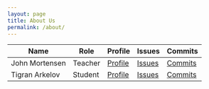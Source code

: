 ```yaml
---
layout: page
title: About Us
permalink: /about/
---
```


<table>
  <thead>
  <tr>
    <th>Name</th>
    <th>Role</th>
    <th>Profile</th>
    <th>Issues</th>
    <th>Commits</th>
  </tr>
  </thead>
  <tbody id="users">
  <tr>
    <td>John Mortensen</td>
    <td>Teacher</td>
    <td><a href="https://github.com/jm1021" target="_blank">Profile</a></td>
    <td><a href="https://github.com/nighthawkcoders/APCSA/issues/assigned/jm1021" target="_blank">Issues</a></td>
    <td><a href="https://github.com/nighthawkcoders/APCSA/commits?author=jm1021" target="_blank">Commits</a></td>
  </tr>
  <tr>
    <td>Tigran Arkelov</td>
    <td>Student</td>
    <td><a href="https://github.com/Tigran7" target="_blank">Profile</a></td>
    <td><a href="https://github.com/nighthawkcoders/APCSA/issues/assigned/Tigran7" target="_blank">Issues</a></td>
    <td><a href="https://github.com/nighthawkcoders/APCSA/commits?author=Tigran7" target="_blank">Commits</a></td>
  </tr>
  </tbody>
</table>

<script>   
    // fetch the record from the database for a chosen userid
    //url for Read API
    const url='https://csp.nighthawkcodingsociety.com/crud_api/read/'
    console.log(url);
    const requestOptions = {
        method: 'GET',
    };
    //Async fetch API call to the database
    fetch(url, requestOptions).then(response => {
        // prepare HTML search result container for new output
        const resultContainer = document.getElementById("users");
        // check for errors
        if (response.status !== 200) {
            const errorMsg = 'Database response error: ' + response.status;
            console.log(errorMsg);
            const tr = document.createElement("tr");
            const td = document.createElement("td");
            td.innerHTML = errorMsg;
            tr.appendChild(td);
            resultContainer.appendChild(tr);
            return;
        }
        // response contains valid result
        response.json().then(data => {
            console.log(data);
            //create a table row for the new user
            for (let row in data) {
              const tr = document.createElement("tr");

              for (let key in row) {
                  if (key !== 'query') {
                      //create a cell for each key
                      const td = document.createElement("td");
                      td.innerHTML = data[key];
                      //add each cell to the table row
                      tr.appendChild(td);
                  }
              }
              // append the row to the table
              resultContainer.appendChild(tr);
            }
            
        })
    })
</script>
